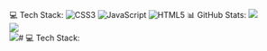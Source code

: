💻 Tech Stack:
![CSS3](https://img.shields.io/badge/css3-%231572B6.svg?style=for-the-badge&logo=css3&logoColor=white) ![JavaScript](https://img.shields.io/badge/javascript-%23323330.svg?style=for-the-badge&logo=javascript&logoColor=%23F7DF1E)  ![HTML5](https://img.shields.io/badge/html5-%23E34F26.svg?style=for-the-badge&logo=html5&logoColor=white) 
📊 GitHub Stats:
![](https://github-readme-stats.vercel.app/api?username=LuizFelipeGomes05&theme=dracula&hide_border=true&include_all_commits=true&count_private=true)<br/>
![](https://github-readme-streak-stats.herokuapp.com/?user=LuizFelipeGomes05&theme=dracula&hide_border=true)<br/>
![](https://github-readme-stats.vercel.app/api/top-langs/?username=LuizFelipeGomes05&theme=dracula&hide_border=true&include_all_commits=true&count_private=true&layout=compact)# 💻 Tech Stack:
